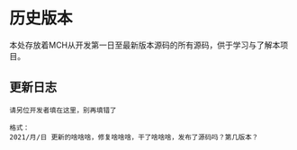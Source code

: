 # 历史版本
本处存放着MCH从开发第一日至最新版本源码的所有源码，供于学习与了解本项目。
## 更新日志
```
请另位开发者填在这里，别再填错了

格式：
2021/月/日 更新的啥啥啥，修复啥啥啥，干了啥啥啥，发布了源码吗？第几版本？
```
